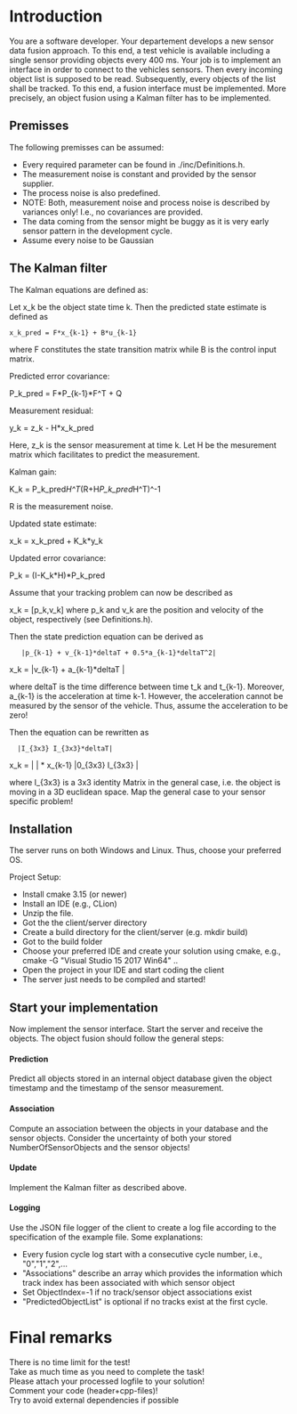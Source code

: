 # Introduction
You are a software developer. Your departement develops a new sensor data fusion approach.
To this end, a test vehicle is available including a single sensor providing objects every 400 ms.
Your job is to implement an interface in order to connect to the vehicles sensors.
Then every incoming object list is supposed to be read.
Subsequently, every objects of the list shall be tracked.
To this end, a fusion interface must be implemented.
More precisely, an object fusion using a Kalman filter has to be implemented.

## Premisses

The following premisses can be assumed:

- Every required parameter can be found in ./inc/Definitions.h.
- The measurement noise is constant and provided by the sensor supplier.
- The process noise is also predefined.
- NOTE: Both, measurement noise and process noise is described by variances only! I.e., no covariances are provided.
- The data coming from the sensor might be buggy as it is very early sensor pattern in the development cycle.
- Assume every noise to be Gaussian

## The Kalman filter

The Kalman equations are defined as:

Let x_k be the object state time k.
Then the predicted state estimate is defined as

    x_k_pred = F*x_{k-1} + B*u_{k-1}

where F constitutes the state transition matrix while B is the control input matrix.

Predicted error covariance:

   P_k_pred = F*P_{k-1}*F^T + Q

Measurement residual:

   y_k = z_k - H*x_k_pred

Here, z_k is the sensor measurement at time k. Let H be the mesurement matrix which facilitates to predict the measurement.

Kalman gain:

  K_k = P_k_pred*H^T*(R+H*P_k_pred*H^T)^-1

R is the measurement noise.

Updated state estimate:

  x_k = x_k_pred + K_k*y_k

Updated error covariance:

  P_k = (I-K_k*H)*P_k_pred


Assume that your tracking problem can now be described as

x_k = [p_k,v_k] where p_k and v_k are the position and velocity of the object, respectively (see Definitions.h).

Then the state prediction equation can be derived as

       |p_{k-1} + v_{k-1}*deltaT + 0.5*a_{k-1}*deltaT^2|
x_k =  |v_{k-1} + a_{k-1}*deltaT                       |

where deltaT is the time difference between time t_k and t_{k-1}. Moreover, a_{k-1} is the acceleration at time k-1. 
However, the acceleration cannot be measured by the sensor of the vehicle. Thus, assume the acceleration to be zero!

Then the equation can be rewritten as

      |I_{3x3} I_{3x3}*deltaT|
x_k = |                      | * x_{k-1}
      |0_{3x3} I_{3x3}       | 

where I_{3x3} is a 3x3 identity Matrix in the general case, i.e. the object is moving in a 3D euclidean space. Map the general case to your sensor specific problem!

## Installation

The server runs on both Windows and Linux. Thus, choose your preferred OS.

Project Setup:

- Install cmake 3.15 (or newer)
- Install an IDE (e.g., CLion)
- Unzip the file.
- Got the the client/server directory
- Create a build directory for the client/server (e.g. mkdir build)
- Got to the build folder
- Choose your preferred IDE and create your solution using cmake, e.g., cmake -G "Visual Studio 15 2017 Win64" ..
- Open the project in your IDE and start coding the client
- The server just needs to be compiled and started!
	
## Start your implementation
Now implement the sensor interface.
Start the server and receive the objects.
The object fusion should follow the general steps:

#### Prediction
Predict all objects stored in an internal object database given
the object timestamp and the timestamp of the sensor measurement.

#### Association
Compute an association between the objects in your database and 
the sensor objects. Consider the uncertainty of both your stored NumberOfSensorObjects
and the sensor objects!

#### Update
Implement the Kalman filter as described above.

#### Logging
Use the JSON file logger of the client to create a log file
according to the specification of the example file. 
Some explanations:
- Every fusion cycle log start with a consecutive cycle number, i.e., "0","1","2",...
- "Associations" describe an array which provides the information which track index has been associated with which sensor object
- Set ObjectIndex=-1 if no track/sensor object associations exist
- "PredictedObjectList" is optional if no tracks exist at the first cycle.

# Final remarks
There is no time limit for the test!<br>
Take as much time as you need to complete the task!<br>
Please attach your processed logfile to your solution!<br>
Comment your code (header+cpp-files)!<br>
Try to avoid external dependencies if possible
